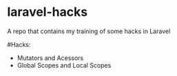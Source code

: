 # laravel-hacks
A repo that contains my training of some hacks in Laravel

#Hacks:
- Mutators and Acessors
- Global Scopes and Local Scopes
